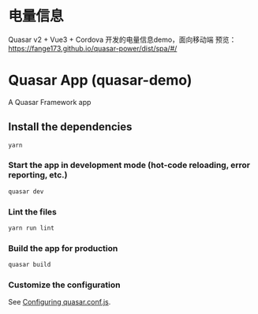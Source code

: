 # 电量信息

Quasar v2 + Vue3 + Cordova 开发的电量信息demo，面向移动端
预览：https://fange173.github.io/quasar-power/dist/spa/#/

# Quasar App (quasar-demo)

A Quasar Framework app

## Install the dependencies
```bash
yarn
```

### Start the app in development mode (hot-code reloading, error reporting, etc.)
```bash
quasar dev
```

### Lint the files
```bash
yarn run lint
```

### Build the app for production
```bash
quasar build
```

### Customize the configuration
See [Configuring quasar.conf.js](https://v1.quasar.dev/quasar-cli/quasar-conf-js).
